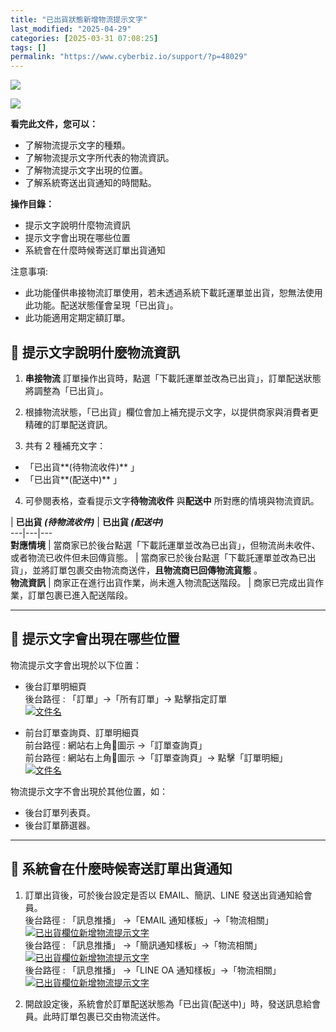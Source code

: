 ```yaml
---
title: "已出貨狀態新增物流提示文字"
last_modified: "2025-04-29"
categories: [2025-03-31 07:08:25]
tags: []
permalink: "https://www.cyberbiz.io/support/?p=48029"
---
```


![](https://www.cyberbiz.io/support/wp-content/uploads/適用站別.png)

[![](https://www.cyberbiz.io/support/wp-content/uploads/台灣站.png)](https://www.cyberbiz.io/support/?page_id=2490)


**看完此文件，您可以：**  

* 了解物流提示文字的種類。
* 了解物流提示文字所代表的物流資訊。
* 了解物流提示文字出現的位置。
* 了解系統寄送出貨通知的時間點。

**操作目錄：**

* 提示文字說明什麼物流資訊
* 提示文字會出現在哪些位置
* 系統會在什麼時候寄送訂單出貨通知

注意事項:  

* 此功能僅供串接物流訂單使用，若未透過系統下載託運單並出貨，恕無法使用此功能。配送狀態僅會呈現「已出貨」。
* 此功能適用定期定額訂單。

## 📌 提示文字說明什麼物流資訊



1. **串接物流** 訂單操作出貨時，點選「下載託運單並改為已出貨」，訂單配送狀態將調整為「已出貨」。 


2. 根據物流狀態，「已出貨」欄位會加上補充提示文字，以提供商家與消費者更精確的訂單配送資訊。


3. 共有 2 種補充文字： 
* 「已出貨**(待物流收件)** 」
* 「已出貨**(配送中)** 」


4. 可參閱表格，查看提示文字**待物流收件** 與**配送中** 所對應的情境與物流資訊。  

| **已出貨 _(待物流收件)_** | **已出貨 _(配送中)_**  
---|---|---  
**對應情境** | 當商家已於後台點選「下載託運單並改為已出貨」，但物流尚未收件、或者物流已收件但未回傳貨態。 | 當商家已於後台點選「下載託運單並改為已出貨」，並將訂單包裹交由物流商送件，**且物流商已回傳物流貨態** 。  
**物流資訊** | 商家正在進行出貨作業，尚未進入物流配送階段。 | 商家已完成出貨作業，訂單包裹已進入配送階段。  

* * *

## 📌 提示文字會出現在哪些位置


物流提示文字會出現於以下位置：

* 後台訂單明細頁  
後台路徑 :  「訂單」→「所有訂單」→ 點擊指定訂單  
[![文件名](https://www.cyberbiz.io/support/wp-content/uploads/已出貨欄位新增物流提示文字02.png)](https://www.cyberbiz.io/support/wp-content/uploads/已出貨欄位新增物流提示文字02.png)

* 前台訂單查詢頁、訂單明細頁  
前台路徑 :  網站右上角👤圖示 →「訂單查詢頁」  
前台路徑 :  網站右上角👤圖示 →「訂單查詢頁」→ 點擊「訂單明細」  
[![文件名](https://www.cyberbiz.io/support/wp-content/uploads/已出貨欄位新增物流提示文字01.png)](https://www.cyberbiz.io/support/wp-content/uploads/已出貨欄位新增物流提示文字01.png)


物流提示文字不會出現於其他位置，如：

* 後台訂單列表頁。
* 後台訂單篩選器。

* * *

## 📌 系統會在什麼時候寄送訂單出貨通知



1. 訂單出貨後，可於後台設定是否以 EMAIL、簡訊、LINE 發送出貨通知給會員。  
後台路徑 :  「訊息推播」 →「EMAIL 通知樣板」→「物流相關」  
[![已出貨欄位新增物流提示文字](https://www.cyberbiz.io/support/wp-content/uploads/已出貨欄位新增物流提示文字04.png)](https://www.cyberbiz.io/support/wp-content/uploads/已出貨欄位新增物流提示文字04.png)  
後台路徑 :  「訊息推播」 →「簡訊通知樣板」→「物流相關」  
[![已出貨欄位新增物流提示文字](https://www.cyberbiz.io/support/wp-content/uploads/已出貨欄位新增物流提示文字05.png)](https://www.cyberbiz.io/support/wp-content/uploads/已出貨欄位新增物流提示文字05.png)  
後台路徑 :  「訊息推播」 →「LINE OA 通知樣板」→「物流相關」  
[![已出貨欄位新增物流提示文字](https://www.cyberbiz.io/support/wp-content/uploads/已出貨欄位新增物流提示文字06.png)](https://www.cyberbiz.io/support/wp-content/uploads/已出貨欄位新增物流提示文字06.png)  



2. 開啟設定後，系統會於訂單配送狀態為「已出貨(配送中)」時，發送訊息給會員。此時訂單包裹已交由物流送件。 


